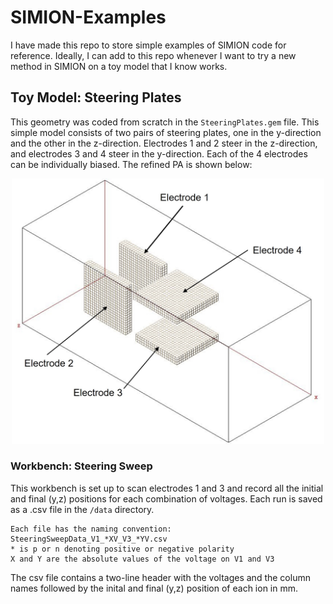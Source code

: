 # SIMION-Examples

I have made this repo to store simple examples of SIMION code for reference. Ideally, I can add to this repo whenever I want to try a new method in SIMION on a toy model that I know works.

## Toy Model: Steering Plates

This geometry was coded from scratch in the `SteeringPlates.gem` file. This simple model consists of two pairs of steering plates, one in the y-direction and the other in the z-direction. Electrodes 1 and 2 steer in the z-direction, and electrodes 3 and 4 steer in the y-direction. Each of the 4 electrodes can be individually biased. The refined PA is shown below:

<p align="center">
<img src="SteeringPlates/img/SteeringPlatesAnnotated.jpg" alt="SteeringPlates.gem" width="500" class="center"/>
</p>

### Workbench: Steering Sweep

This workbench is set up to scan electrodes 1 and 3 and record all the initial and final (y,z) positions for each combination of voltages. Each run is saved as a .csv file in the `/data` directory. 
```
Each file has the naming convention: SteeringSweepData_V1_*XV_V3_*YV.csv
* is p or n denoting positive or negative polarity
X and Y are the absolute values of the voltage on V1 and V3 
```
The csv file contains a two-line header with the voltages and the column names followed by the inital and final (y,z) position of each ion in mm. 
